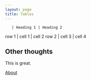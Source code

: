 ```yaml
---
layout: page
title: Tables
---
```


       | Heading 1 | Heading 2
 row 1 | cell 1 | cell 2
 row 2 | cell 3 | cell 4

## Other thoughts

This is great.

[About](/about.md)
